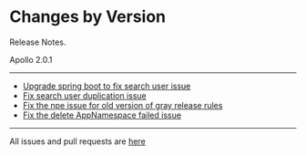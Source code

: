 Changes by Version
==================
Release Notes.

Apollo 2.0.1

------------------
* [Upgrade spring boot to fix search user issue](https://github.com/apolloconfig/apollo/pull/4366)
* [Fix search user duplication issue](https://github.com/apolloconfig/apollo/pull/4371)
* [Fix the npe issue for old version of gray release rules](https://github.com/apolloconfig/apollo/pull/4382)
* [Fix the delete AppNamespace failed issue](https://github.com/apolloconfig/apollo/pull/4388)
------------------
All issues and pull requests are [here](https://github.com/apolloconfig/apollo/milestone/12?closed=1)
